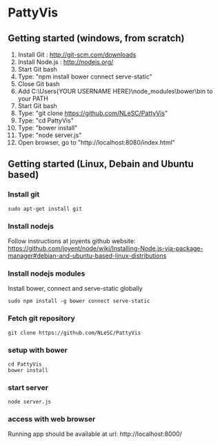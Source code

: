 PattyVis
========

Getting started (windows, from scratch)
---------------------------------------
1. Install Git : 	http://git-scm.com/downloads
2. Install Node.js : 	http://nodejs.org/
3. Start Git bash
4. Type: "npm install bower connect serve-static"
5. Close Git bash
6. Add C:\Users\{YOUR USERNAME HERE}\node_modules\bower\bin to your PATH
7. Start Git bash
8. Type: "git clone https://github.com/NLeSC/PattyVis"
9. Type: "cd PattyVis"
10. Type: "bower install"
11. Type: "node server.js"
12. Open browser, go to "http://localhost:8080/index.html"

Getting started (Linux, Debain and Ubuntu based)
-------------------------------------------------
### Install git
```
sudo apt-get install git
```
### Install nodejs
Follow instructions at joyents github website:
https://github.com/joyent/node/wiki/Installing-Node.js-via-package-manager#debian-and-ubuntu-based-linux-distributions

### Install nodejs modules
Install bower, connect and serve-static globally
```
sudo npm install -g bower connect serve-static
```

### Fetch git repository
```
git clone https://github.com/NLeSC/PattyVis
```

### setup with bower
```
cd PattyVis
bower install
```

### start server
```
node server.js
```

### access with web browser
Running app should be available at url:
http://localhost:8000/

